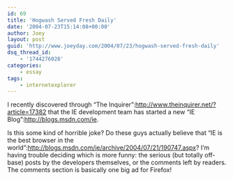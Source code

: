 ```yaml
---
id: 69
title: 'Hogwash Served Fresh Daily'
date: '2004-07-23T15:14:08+00:00'
author: Joey
layout: post
guid: 'http://www.joeyday.com/2004/07/23/hogwash-served-fresh-daily'
dsq_thread_id:
    - '1744276028'
categories:
    - essay
tags:
    - internetexplorer
---
```


I recently discovered through “The Inquirer”:http://www.theinquirer.net/?article=17382 that the IE development team has started a new “IE Blog”:http://blogs.msdn.com/ie.

Is this some kind of horrible joke? Do these guys actually believe that “IE is the best browser in the world”:http://blogs.msdn.com/ie/archive/2004/07/21/190747.aspx? I’m having trouble deciding which is more funny: the serious (but totally off-base) posts by the developers themselves, or the comments left by readers. The comments section is basically one big ad for Firefox!